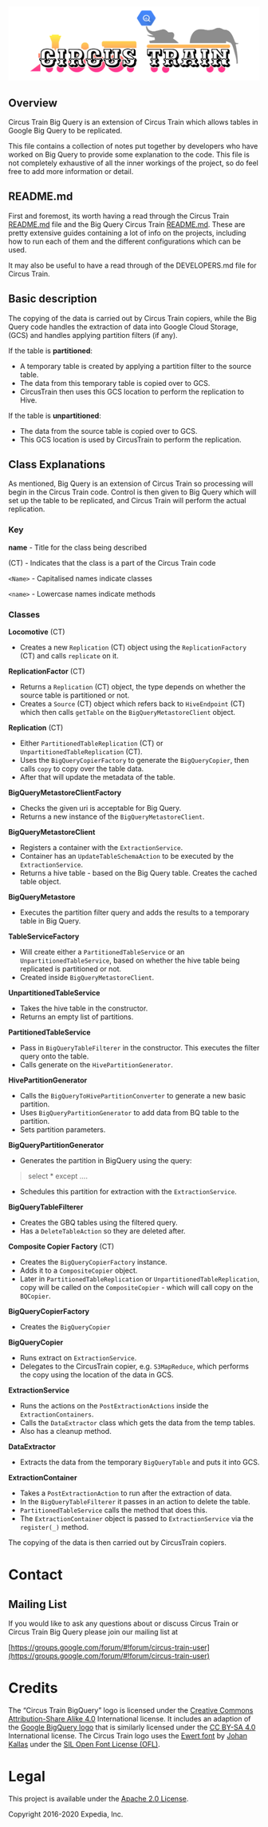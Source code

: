 ![Circus Train BigQuery.](circus-train-bigquery.png "Moving data from Google BigQuery to Hive.")

## Overview 
Circus Train Big Query is an extension of Circus Train which allows tables in Google Big Query to be replicated.

This file contains a collection of notes put together by developers who have worked on Big Query to provide some explanation to the code. This file is not completely exhaustive of all the inner workings of the project, so do feel free to add more information or detail. 


## README.md

First and foremost, its worth having a read through the Circus Train [README.md](https://github.com/HotelsDotCom/circus-train) file and the Big Query Circus Train [README.md](https://github.com/HotelsDotCom/circus-train-bigquery/blob/master/README.md). These are pretty extensive guides containing a lot of info on the projects, including how to run each of them and the different configurations which can be used. 

It may also be useful to have a read through of the DEVELOPERS.md file for Circus Train. 


## Basic description
The copying of the data is carried out by Circus Train copiers, while the Big Query code handles the extraction of data into Google Cloud Storage, (GCS) and handles applying partition filters (if any).

If the table is **partitioned**:

* A temporary table is created by applying a partition filter to the source table. 
* The data from this temporary table is copied over to GCS. 
* CircusTrain then uses this GCS location to perform the replication to Hive.


If the table is **unpartitioned**:

* The data from the source table is copied over to GCS.
* This GCS location is used by CircusTrain to perform the replication. 


## Class Explanations
As mentioned, Big Query is an extension of Circus Train so processing will begin in the Circus Train code. Control is then given to Big Query which will set up the table to be replicated, and Circus Train will perform the actual replication. 


### Key

**name** - Title for the class being described

(CT) - Indicates that the class is a part of the Circus Train code 

`<Name>` -  Capitalised names indicate classes

`<name>` - Lowercase names indicate methods


### Classes

**Locomotive** (CT)

* Creates a new `Replication` (CT) object using the `ReplicationFactory` (CT) and calls `replicate` on it.

**ReplicationFactor** (CT)

* Returns a `Replication` (CT) object, the type depends on whether the source table is partitioned or not.
* Creates a `Source` (CT) object which refers back to `HiveEndpoint` (CT) which then calls `getTable` on the `BigQueryMetastoreClient` object.  

**Replication** (CT)

* Either `PartitionedTableReplication` (CT) or `UnpartitionedTableReplication` (CT).
* Uses the `BigQueryCopierFactory` to generate the `BigQueryCopier`, then calls `copy` to copy over the table data. 
* After that will update the metadata of the table. 


**BigQueryMetastoreClientFactory**

* Checks the given uri is acceptable for Big Query.
* Returns a new instance of the `BigQueryMetastoreClient`.


**BigQueryMetastoreClient**

* Registers a container with the `ExtractionService`.
* Container has an `UpdateTableSchemaAction` to be executed by the `ExtractionService`.
* Returns a hive table - based on the Big Query table. Creates the cached table object.


**BigQueryMetastore**

* Executes the partition filter query and adds the results to a temporary table in Big Query.


**TableServiceFactory**

* Will create either a `PartitionedTableService` or an `UnpartitionedTableService`, based on whether the hive table being replicated is partitioned or not.
* Created inside `BigQueryMetastoreClient`.


**UnpartitionedTableService**

* Takes the hive table in the constructor. 
* Returns an empty list of partitions. 


**PartitionedTableService**

* Pass in `BigQueryTableFilterer` in the constructor. This executes the filter query onto the table.
* Calls generate on the `HivePartitionGenerator`.


**HivePartitionGenerator** 

* Calls the `BigQueryToHivePartitionConverter` to generate a new basic partition.
* Uses `BigQueryPartitionGenerator` to add data from BQ table to the partition.
* Sets partition parameters.


**BigQueryPartitionGenerator**

* Generates the partition in BigQuery using the query:
> select * except <partition column> ....

* Schedules this partition for extraction with the `ExtractionService`.


**BigQueryTableFilterer** 

* Creates the GBQ tables using the filtered query.
* Has a `DeleteTableAction` so they are deleted after.


**Composite Copier Factory** (CT)

* Creates the `BigQueryCopierFactory` instance.
* Adds it to a `CompositeCopier` object.
* Later in `PartitionedTableReplication` or `UnpartitionedTableReplication`, copy will be called on the `CompositeCopier` - which will call copy on the `BQCopier`.


**BigQueryCopierFactory**

* Creates the `BigQueryCopier`


**BigQueryCopier**

* Runs extract on `ExtractionService`.
* Delegates to the CircusTrain copier, e.g. `S3MapReduce`, which performs the copy using the location of the data in GCS. 


**ExtractionService**

* Runs the actions on the `PostExtractionActions` inside the `ExtractionContainers`.
* Calls the `DataExtractor` class which gets the data from the temp tables.
* Also has a cleanup method.


**DataExtractor** 

* Extracts the data from the temporary `BigQueryTable` and puts it into GCS.


**ExtractionContainer** 

* Takes a `PostExtractionAction` to run after the extraction of data.
* In the `BigQueryTableFilterer` it passes in an action to delete the table.
* `PartitionedTableService` calls the method that does this.
* The `ExtractionContainer` object is passed to `ExtractionService` via the `register(_)` method.


The copying of the data is then carried out by CircusTrain copiers.

# Contact

## Mailing List
If you would like to ask any questions about or discuss Circus Train or Circus Train Big Query please join our mailing list at 

  [https://groups.google.com/forum/#!forum/circus-train-user](https://groups.google.com/forum/#!forum/circus-train-user)
  
# Credits

The “Circus Train BigQuery” logo is licensed under the [Creative Commons Attribution-Share Alike 4.0](https://creativecommons.org/licenses/by-sa/4.0/deed.en) International license. It includes an adaption of the [Google BigQuery logo](https://commons.wikimedia.org/wiki/File:Google-BigQuery-Logo.svg) that is similarly licensed under the [CC BY-SA 4.0](https://creativecommons.org/licenses/by-sa/4.0/deed.en) International license. The Circus Train logo uses the [Ewert font](http://www.1001fonts.com/ewert-font.html) by [Johan Kallas](http://www.1001fonts.com/users/kallasjohan/) under the [SIL Open Font License (OFL)](http://scripts.sil.org/cms/scripts/page.php?site_id=nrsi&id=OFL). 

# Legal
This project is available under the [Apache 2.0 License](http://www.apache.org/licenses/LICENSE-2.0.html).

Copyright 2016-2020 Expedia, Inc.